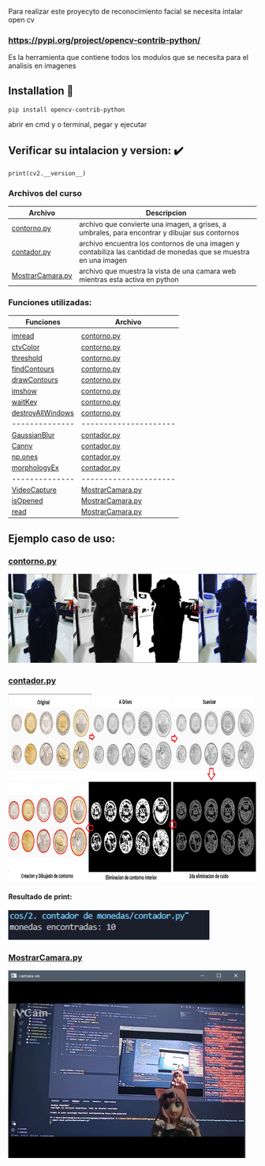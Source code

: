 Para realizar este proyecyto de reconocimiento facial se necesita intalar open cv
### https://pypi.org/project/opencv-contrib-python/
Es la herramienta que contiene todos los modulos que se necesita para el analisis en imagenes
## Installation 🚀

```
pip install opencv-contrib-python
```

abrir en cmd y o terminal, pegar y ejecutar

## Verificar su intalacion y version: :heavy_check_mark:

```
print(cv2.__version__)
```

### Archivos del curso

|   **Archivo**   |   **Descripcion**   | 
| -------------- | --------------------- |
| [contorno.py](./1.%20contorno/contorno.py) | archivo que convierte una imagen, a grises, a umbrales, para encontrar y dibujar sus contornos |
| [contador.py](./2.%20contador%20de%20monedas/contador.py) | archivo encuentra los contornos de una imagen y contabiliza las cantidad de monedas que se muestra en una imagen |
| [MostrarCamara.py](./3.%20Mostrar%20camara%20desde%20python/) | archivo que muestra la vista de una camara web mientras esta activa en python |

### Funciones utilizadas:

|   **Funciones**   |   **Archivo**   | 
| -------------- | --------------------- |
| []() | []() |
| [imread](https://docs.opencv.org/3.4/d4/da8/group__imgcodecs.html#ga288b8b3da0892bd651fce07b3bbd3a56) | [contorno.py](./1.%20contorno/contorno.py) |
| [ctvColor](https://docs.opencv.org/3.4/d8/d01/group__imgproc__color__conversions.html#ga397ae87e1288a81d2363b61574eb8cab)| [contorno.py](./1.%20contorno/contorno.py) |
| [threshold](https://docs.opencv.org/3.4/d7/d1b/group__imgproc__misc.html#gae8a4a146d1ca78c626a53577199e9c57) | [contorno.py](./1.%20contorno/contorno.py) |
| [findContours](https://docs.opencv.org/4.x/d3/dc0/group__imgproc__shape.html#gadf1ad6a0b82947fa1fe3c3d497f260e0) | [contorno.py](./1.%20contorno/contorno.py) |
| [drawContours](https://docs.opencv.org/4.x/d6/d6e/group__imgproc__draw.html#ga746c0625f1781f1ffc9056259103edbc) | [contorno.py](./1.%20contorno/contorno.py) |
| [imshow](https://docs.opencv.org/4.x/d7/dfc/group__highgui.html#ga453d42fe4cb60e5723281a89973ee563) | [contorno.py](./1.%20contorno/contorno.py) |
| [waitKey](https://docs.opencv.org/4.x/d7/dfc/group__highgui.html#ga5628525ad33f52eab17feebcfba38bd7) | [contorno.py](./1.%20contorno/contorno.py) |
| [destroyAllWindows](https://docs.opencv.org/4.x/d7/dfc/group__highgui.html#ga6b7fc1c1a8960438156912027b38f481) | [contorno.py](./1.%20contorno/contorno.py) |
| -------------- | --------------------- |
| [GaussianBlur](https://docs.opencv.org/4.x/d4/d86/group__imgproc__filter.html#gaabe8c836e97159a9193fb0b11ac52cf1) | [contador.py](./2.%20contador%20de%20monedas/contador.py) |
| [Canny](https://docs.opencv.org/4.x/dd/d1a/group__imgproc__feature.html#ga04723e007ed888ddf11d9ba04e2232de) | [contador.py](./2.%20contador%20de%20monedas/contador.py) |
| [np.ones](https://numpy.org/doc/stable/reference/generated/numpy.ones.html) | [contador.py](./2.%20contador%20de%20monedas/contador.py) |
| [morphologyEx](https://docs.opencv.org/4.x/d9/d61/tutorial_py_morphological_ops.html) | [contador.py](./2.%20contador%20de%20monedas/contador.py) |
| -------------- | --------------------- |
| [VideoCapture]() | [MostrarCamara.py](./3.%20Mostrar%20camara%20desde%20python/) |
| [isOpened]() | [MostrarCamara.py](./3.%20Mostrar%20camara%20desde%20python/) |
| [read]() | [MostrarCamara.py](./3.%20Mostrar%20camara%20desde%20python/) |


## Ejemplo caso de uso:
### [contorno.py](./1.%20contorno/contorno.py)
<img height="180em" src="./ejemplos/ejemplo-contorno.png"/> 

### [contador.py](./2.%20contador%20de%20monedas/contador.py)
<img height="380em" src="./ejemplos/ejemplo-contador.png"/> 

#### Resultado de print:
<img height="60em" src="./ejemplos/resultado-print-contador.JPG"/> 

### [MostrarCamara.py](./3.%20Mostrar%20camara%20desde%20python/)
<img height="380em" src="./ejemplos/CamaraPython.JPG"/> 



